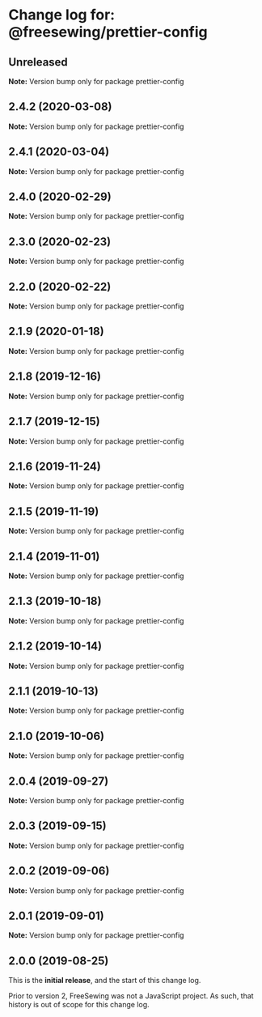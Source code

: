 # Change log for: @freesewing/prettier-config


## Unreleased

**Note:** Version bump only for package prettier-config


## 2.4.2 (2020-03-08)

**Note:** Version bump only for package prettier-config


## 2.4.1 (2020-03-04)

**Note:** Version bump only for package prettier-config


## 2.4.0 (2020-02-29)

**Note:** Version bump only for package prettier-config


## 2.3.0 (2020-02-23)

**Note:** Version bump only for package prettier-config


## 2.2.0 (2020-02-22)

**Note:** Version bump only for package prettier-config


## 2.1.9 (2020-01-18)

**Note:** Version bump only for package prettier-config


## 2.1.8 (2019-12-16)

**Note:** Version bump only for package prettier-config


## 2.1.7 (2019-12-15)

**Note:** Version bump only for package prettier-config


## 2.1.6 (2019-11-24)

**Note:** Version bump only for package prettier-config


## 2.1.5 (2019-11-19)

**Note:** Version bump only for package prettier-config


## 2.1.4 (2019-11-01)

**Note:** Version bump only for package prettier-config


## 2.1.3 (2019-10-18)

**Note:** Version bump only for package prettier-config


## 2.1.2 (2019-10-14)

**Note:** Version bump only for package prettier-config


## 2.1.1 (2019-10-13)

**Note:** Version bump only for package prettier-config


## 2.1.0 (2019-10-06)

**Note:** Version bump only for package prettier-config


## 2.0.4 (2019-09-27)

**Note:** Version bump only for package prettier-config


## 2.0.3 (2019-09-15)

**Note:** Version bump only for package prettier-config


## 2.0.2 (2019-09-06)

**Note:** Version bump only for package prettier-config


## 2.0.1 (2019-09-01)

**Note:** Version bump only for package prettier-config




## 2.0.0 (2019-08-25)

This is the **initial release**, and the start of this change log.

Prior to version 2, FreeSewing was not a JavaScript project.
As such, that history is out of scope for this change log.
